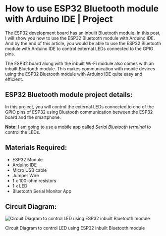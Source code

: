 # How to use ESP32 Bluetooth module with Arduino IDE | Project

The ESP32 development board has an inbuilt Bluetooth module. In this post, I will show you how to use the  ESP32 Bluetooth module with Arduino IDE. And by the end of this article, you would be able to use the ESP32 Bluetooth module with Arduino IDE to control external LEDs connected to the GPIO pins.

The ESP32 board along with the inbuilt Wi-Fi module also comes with an inbuilt Bluetooth module. This makes communication with mobile devices using the ESP32 Bluetooth module with Arduino IDE quite easy and efficient.

## ESP32 Bluetooth module project details:

In this project, you will  control the external LEDs  connected to one of the GPIO pins of ESP32 using Bluetooth communication  between the ESP32 board and the smartphone.

**Note:**  I am going to use a mobile app called  _Serial Bluetooth terminal_  to control the LEDs.

## **Materials Required:**

-   ESP32 Module
-   Arduino IDE
-   Micro USB cable
-   Jumper Wire
-   1 x 100-ohm resistors
-   1 x LED
-   Bluetooth Serial Monitor App

## **Circuit Diagram:**

![Circuit Diagram to control LED using ESP32 inbuilt Bluetooth module](https://www.etechnophiles.com/wp-content/uploads/2021/04/circuit2.jpg?ezimgfmt=rs:411x481/rscb40/ng:webp/ngcb40)

Circuit Diagram to control LED using ESP32 inbuilt Bluetooth module
